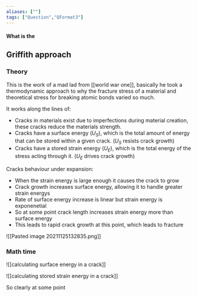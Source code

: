```yaml
---
aliases: [""]
tags: ["Question","QFormat3"]
---
```


#### What is the
## Griffith approach
### Theory
This is the work of a mad lad from [[world war one]], basically he took a thermodynamic approach to why the fracture stress of a material and theoretical stress for breaking atomic bonds varied so much.

It works along the lines of:
- Cracks in materials exist due to imperfections during material creation, these cracks reduce the materials strength.
- Cracks have a surface energy ($U_S$), which is the total amount of energy that can be stored within a given crack. ($U_S$ resists crack growth)
- Cracks have a stored strain energy ($U_E$), which is the total energy of the stress acting through it. ($U_E$ drives crack growth)

Cracks behaviour under expansion:
- When the strain energy is large enough it causes the crack to grow
- Crack growth increases surface energy, allowing it to handle greater strain energys
- Rate of surface energy increase is linear but strain energy is exponenetial
- So at some point crack length increases strain energy more than surface energy
- This leads to rapid crack growth at this point, which leads to fracture

![[Pasted image 20211125132835.png]]

### Math time

![[calculating surface energy in a crack]]

![[calculating stored strain energy in a crack]]

So clearly at some point 